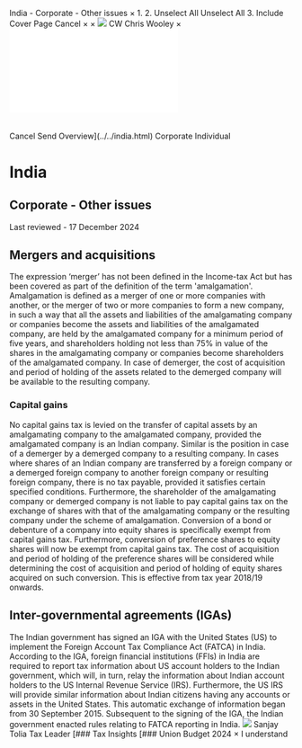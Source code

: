 India - Corporate - Other issues
×
1.
2.
Unselect All
Unselect All
3.
Include Cover Page
Cancel
×
×
![](../../-/media/world-wide-tax-summaries/attachments/global---chris-wooley.ashx%3Frev=ac5e5f3223b34096b1afc2a6009c7320&revision=ac5e5f32-23b3-4096-b1af-c2a6009c7320&hash=859B7ADC84DC2CBEC9760E9E6EE7DE6D0A8BFCDF)
CW
Chris Wooley
×
![](other-issues.html)
######
Cancel
Send
Overview](../../india.html)
Corporate
Individual
# India
## Corporate - Other issues
Last reviewed - 17 December 2024
## Mergers and acquisitions
The expression ‘merger’ has not been defined in the Income-tax Act but has been covered as part of the definition of the term 'amalgamation'. Amalgamation is defined as a merger of one or more companies with another, or the merger of two or more companies to form a new company, in such a way that all the assets and liabilities of the amalgamating company or companies become the assets and liabilities of the amalgamated company, are held by the amalgamated company for a minimum period of five years, and shareholders holding not less than 75% in value of the shares in the amalgamating company or companies become shareholders of the amalgamated company. In case of demerger, the cost of acquisition and period of holding of the assets related to the demerged company will be available to the resulting company.
### Capital gains
No capital gains tax is levied on the transfer of capital assets by an amalgamating company to the amalgamated company, provided the amalgamated company is an Indian company. Similar is the position in case of a demerger by a demerged company to a resulting company.
In cases where shares of an Indian company are transferred by a foreign company or a demerged foreign company to another foreign company or resulting foreign company, there is no tax payable, provided it satisfies certain specified conditions. Furthermore, the shareholder of the amalgamating company or demerged company is not liable to pay capital gains tax on the exchange of shares with that of the amalgamating company or the resulting company under the scheme of amalgamation.
Conversion of a bond or debenture of a company into equity shares is specifically exempt from capital gains tax. Furthermore, conversion of preference shares to equity shares will now be exempt from capital gains tax. The cost of acquisition and period of holding of the preference shares will be considered while determining the cost of acquisition and period of holding of equity shares acquired on such conversion. This is effective from tax year 2018/19 onwards.
## Inter-governmental agreements (IGAs)
The Indian government has signed an IGA with the United States (US) to implement the Foreign Account Tax Compliance Act (FATCA) in India. According to the IGA, foreign financial institutions (FFIs) in India are required to report tax information about US account holders to the Indian government, which will, in turn, relay the information about Indian account holders to the US Internal Revenue Service (IRS). Furthermore, the US IRS will provide similar information about Indian citizens having any accounts or assets in the United States. This automatic exchange of information began from 30 September 2015. Subsequent to the signing of the IGA, the Indian government enacted rules relating to FATCA reporting in India.
![](../../-/media/world-wide-tax-summaries/indiasanjay-toliaindia--sanjay-toliajpg20210806125306130.ashx%3Frev=f393297073ba484790b1b93fa5cb1bc7&revision=f3932970-73ba-4847-90b1-b93fa5cb1bc7&hash=2D915EB687C69B9A6709A1D103733BAA6FD9A0AE)
Sanjay Tolia
Tax Leader
[### Tax Insights
[### Union Budget 2024
×
I understand